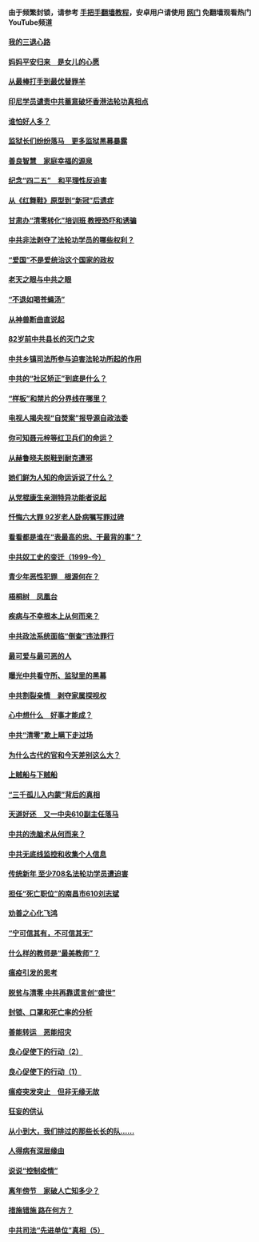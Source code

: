 #### 由于频繁封锁，请参考 [手把手翻墙教程](https://github.com/gfw-breaker/guides/wiki/)，安卓用户请使用 [网门](https://github.com/gfw-breaker/nogfw/blob/master/dl.md?t=04291801) 免翻墙观看热门YouTube频道 

#### [我的三退心路](../pages/19/423876.md?t=04291801) 

#### [妈妈平安归来　是女儿的心愿](../pages/19/423947.md?t=04291801) 

#### [从最棒打手到最优替罪羊](../pages/19/423819.md?t=04291801) 

#### [印尼学员谴责中共蓄意破坏香港法轮功真相点](../pages/19/423902.md?t=04291801) 

#### [谁怕好人多？](../pages/19/423774.md?t=04291801) 

#### [监狱长们纷纷落马　更多监狱黑幕暴露](../pages/19/423787.md?t=04291801) 

#### [善良智慧　家庭幸福的源泉](../pages/19/423632.md?t=04291801) 

#### [纪念“四二五”　和平理性反迫害](../pages/19/423660.md?t=04291801) 

#### [从《红舞鞋》原型到“新冠”后遗症](../pages/19/423509.md?t=04291801) 

#### [甘肃办“清零转化”培训班 教授恐吓和诱骗](../pages/19/423498.md?t=04291801) 

#### [中共非法剥夺了法轮功学员的哪些权利？](../pages/19/423392.md?t=04291801) 

#### [“爱国”不是爱统治这个国家的政权](../pages/19/423029.md?t=04291801) 

#### [老天之眼与中共之眼](../pages/19/423378.md?t=04291801) 

#### [“不退如喝苍蝇汤”](../pages/19/423287.md?t=04291801) 

#### [从神兽断曲直说起](../pages/19/423201.md?t=04291801) 

#### [82岁前中共县长的灭门之灾](../pages/19/423055.md?t=04291801) 

#### [中共乡镇司法所参与迫害法轮功所起的作用](../pages/19/423064.md?t=04291801) 

#### [中共的“社区矫正”到底是什么？](../pages/19/422870.md?t=04291801) 

#### [“样板”和禁片的分界线在哪里？](../pages/19/422704.md?t=04291801) 

#### [电视人揭央视“自焚案”报导源自政法委](../pages/19/422770.md?t=04291801) 

#### [你可知聂元梓等红卫兵们的命运？](../pages/19/422848.md?t=04291801) 

#### [从赫鲁晓夫脱鞋到耐克遭邪](../pages/19/422826.md?t=04291801) 

#### [她们鲜为人知的命运诉说了什么？](../pages/19/422754.md?t=04291801) 

#### [从党棍康生亲测特异功能者说起](../pages/19/422657.md?t=04291801) 

#### [忏悔六大罪 92岁老人卧病嘱写罪过碑](../pages/19/422750.md?t=04291801) 

#### [看看都是谁在“表最高的忠、干最背的事”？](../pages/19/422703.md?t=04291801) 

#### [中共奴工史的变迁（1999-今）](../pages/19/422656.md?t=04291801) 

#### [青少年恶性犯罪　根源何在？](../pages/19/422449.md?t=04291801) 

#### [梧桐树　凤凰台](../pages/19/422442.md?t=04291801) 

#### [疾病与不幸根本上从何而来？](../pages/19/422438.md?t=04291801) 

#### [中共政法系统面临“倒查”违法罪行](../pages/19/422497.md?t=04291801) 

#### [最可爱与最可恶的人](../pages/19/422448.md?t=04291801) 

#### [曝光中共看守所、监狱里的黑幕](../pages/19/422390.md?t=04291801) 

#### [中共割裂亲情　剥夺家属探视权](../pages/19/422364.md?t=04291801) 

#### [心中想什么　好事才能成？](../pages/19/422318.md?t=04291801) 

#### [中共“清零”欺上瞒下走过场](../pages/19/422306.md?t=04291801) 

#### [为什么古代的官和今天差别这么大？](../pages/19/422228.md?t=04291801) 

#### [上贼船与下贼船](../pages/19/422276.md?t=04291801) 

#### [“三千孤儿入内蒙”背后的真相](../pages/19/422229.md?t=04291801) 

#### [天道好还　又一中央610副主任落马](../pages/19/422155.md?t=04291801) 

#### [中共的洗脑术从何而来？](../pages/19/422154.md?t=04291801) 

#### [中共无底线监控和收集个人信息](../pages/19/422039.md?t=04291801) 

#### [传统新年 至少708名法轮功学员遭迫害](../pages/19/421946.md?t=04291801) 

#### [担任“死亡职位”的南昌市610刘志斌](../pages/19/421957.md?t=04291801) 

#### [劝善之心化飞鸿](../pages/19/421164.md?t=04291801) 

#### [“宁可信其有，不可信其无”](../pages/19/421691.md?t=04291801) 

#### [什么样的教师是“最美教师”？](../pages/19/421755.md?t=04291801) 

#### [瘟疫引发的思考](../pages/19/421594.md?t=04291801) 

#### [脱贫与清零 中共再靠谎言创“盛世”](../pages/19/421590.md?t=04291801) 

#### [封锁、口罩和死亡率的分析](../pages/19/421495.md?t=04291801) 

#### [善能转运　恶能招灾](../pages/19/421334.md?t=04291801) 

#### [良心促使下的行动（2）](../pages/19/421361.md?t=04291801) 

#### [良心促使下的行动（1）](../pages/19/421302.md?t=04291801) 

#### [瘟疫突发突止　但非无缘无故](../pages/19/421281.md?t=04291801) 

#### [狂妄的供认](../pages/19/421199.md?t=04291801) 

#### [从小到大，我们排过的那些长长的队……](../pages/19/421243.md?t=04291801) 

#### [人得病有深层缘由](../pages/19/420864.md?t=04291801) 

#### [说说“控制疫情”](../pages/19/420831.md?t=04291801) 

#### [离年傍节　家破人亡知多少？](../pages/19/420563.md?t=04291801) 

#### [措施错施  路在何方？](../pages/19/420076.md?t=04291801) 

#### [中共司法“先进单位”真相（5）](../pages/19/419453.md?t=04291801) 

